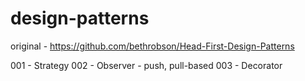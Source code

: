 # design-patterns


original - https://github.com/bethrobson/Head-First-Design-Patterns

001 - Strategy
002 - Observer - push, pull-based
003 - Decorator